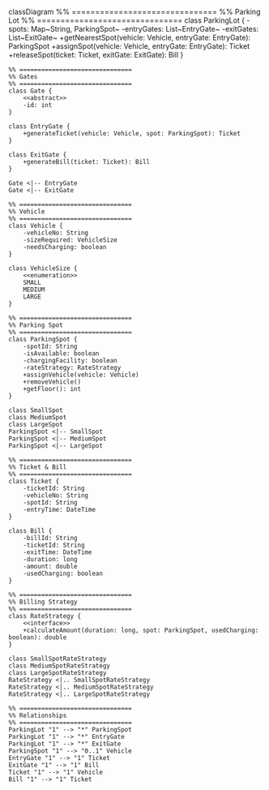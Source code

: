 classDiagram
    %% ===============================
    %% Parking Lot
    %% ===============================
    class ParkingLot {
        -spots: Map~String, ParkingSpot~
        -entryGates: List~EntryGate~
        -exitGates: List~ExitGate~
        +getNearestSpot(vehicle: Vehicle, entryGate: EntryGate): ParkingSpot
        +assignSpot(vehicle: Vehicle, entryGate: EntryGate): Ticket
        +releaseSpot(ticket: Ticket, exitGate: ExitGate): Bill
    }

    %% ===============================
    %% Gates
    %% ===============================
    class Gate {
        <<abstract>>
        -id: int
    }

    class EntryGate {
        +generateTicket(vehicle: Vehicle, spot: ParkingSpot): Ticket
    }

    class ExitGate {
        +generateBill(ticket: Ticket): Bill
    }

    Gate <|-- EntryGate
    Gate <|-- ExitGate

    %% ===============================
    %% Vehicle
    %% ===============================
    class Vehicle {
        -vehicleNo: String
        -sizeRequired: VehicleSize
        -needsCharging: boolean
    }

    class VehicleSize {
        <<enumeration>>
        SMALL
        MEDIUM
        LARGE
    }

    %% ===============================
    %% Parking Spot
    %% ===============================
    class ParkingSpot {
        -spotId: String
        -isAvailable: boolean
        -chargingFacility: boolean
        -rateStrategy: RateStrategy
        +assignVehicle(vehicle: Vehicle)
        +removeVehicle()
        +getFloor(): int
    }

    class SmallSpot
    class MediumSpot
    class LargeSpot
    ParkingSpot <|-- SmallSpot
    ParkingSpot <|-- MediumSpot
    ParkingSpot <|-- LargeSpot

    %% ===============================
    %% Ticket & Bill
    %% ===============================
    class Ticket {
        -ticketId: String
        -vehicleNo: String
        -spotId: String
        -entryTime: DateTime
    }

    class Bill {
        -billId: String
        -ticketId: String
        -exitTime: DateTime
        -duration: long
        -amount: double
        -usedCharging: boolean
    }

    %% ===============================
    %% Billing Strategy
    %% ===============================
    class RateStrategy {
        <<interface>>
        +calculateAmount(duration: long, spot: ParkingSpot, usedCharging: boolean): double
    }

    class SmallSpotRateStrategy
    class MediumSpotRateStrategy
    class LargeSpotRateStrategy
    RateStrategy <|.. SmallSpotRateStrategy
    RateStrategy <|.. MediumSpotRateStrategy
    RateStrategy <|.. LargeSpotRateStrategy

    %% ===============================
    %% Relationships
    %% ===============================
    ParkingLot "1" --> "*" ParkingSpot
    ParkingLot "1" --> "*" EntryGate
    ParkingLot "1" --> "*" ExitGate
    ParkingSpot "1" --> "0..1" Vehicle
    EntryGate "1" --> "1" Ticket
    ExitGate "1" --> "1" Bill
    Ticket "1" --> "1" Vehicle
    Bill "1" --> "1" Ticket
